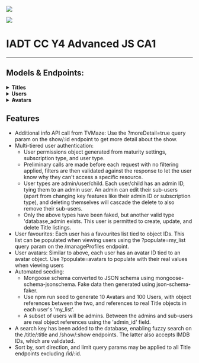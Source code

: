 ![](C:\College\Y4\advanced_js\ca1-backend-jakewarrenblack\fakeflix.png)

![](C:\College\Y4\advanced_js\ca1-backend-jakewarrenblack\express_node.png)

# IADT CC Y4 Advanced JS CA1

___

## Models & Endpoints:

<details>
<summary><b>Titles</b></summary>

GET

* /all
* /title/:type
* /type/:type
* /show/:show
* /id/:id

POST

* /create

PUT

* /update/:id

DELETE - /delete/:id
</details>

<details>
<summary><b>Users</b></summary>

POST

* /register
* /login

PUT

* /edit/:id?

DELETE

* /delete/:id?

GET

* /profile
* /manageProfiles
* /viewMyList
* /avatars

</details>

<details>
<summary><b>Avatars</b></summary>

GET

* /all

POST

* /

PUT

* /:id

DELETE

* /:id

</details>

## Features

- Additional info API call from TVMaze: Use the ?moreDetail=true query param on the show/:id endpoint to get more detail
  about the show.
- Multi-tiered user authentication:
    - User permissions object generated from maturity settings, subscription type, and user type.
    - Preliminary calls are made before each request with no filtering applied, filters are then validated against the
      response to let the user know why they can't access a specific resource.
    - User types are admin/user/child. Each user/child has an admin ID, tying them to an admin user. An admin can edit
      their sub-users (apart from changing key features like their admin ID or subscription type), and deleting
      themselves will cascade the delete to also remove their sub-users.
    - Only the above types have been faked, but another valid type 'database_admin exists. This user is permitted to
      create, update, and delete Title listings.
- User favourites: Each user has a favourites list tied to object IDs. This list can be populated when viewing users
  using the ?populate=my_list query param on the /manageProfiles endpoint.
- User avatars: Similar to above, each user has an avatar ID tied to an avatar object. Use ?populate=avatars to populate
  with their real values when viewing users
- Automated seeding:
    - Mongoose schema converted to JSON schema using mongoose-schema-jsonschema. Fake data then generated using
      json-schema-faker.
    - Use npm run seed to generate 10 Avatars and 100 Users, with object references between the two, and references to
      real Title objects in each user's 'my_list'.
    - A subset of users will be admins. Between the admins and sub-users are real object references using the 'admin_id'
      field.
- A search key has been added to the database, enabling fuzzy search on the /title/:title and /show/:show endpoints. The
  latter also accepts IMDB IDs, which are validated.
- Sort by, sort direction, and limit query params may be applied to all Title endpoints excluding /id/:id.
